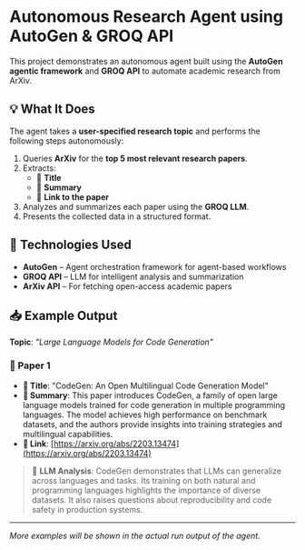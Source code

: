 # Autonomous Research Agent using AutoGen & GROQ API

This project demonstrates an autonomous agent built using the **AutoGen agentic framework** and **GROQ API** to automate academic research from ArXiv.

## 💡 What It Does

The agent takes a **user-specified research topic** and performs the following steps autonomously:

1. Queries **ArXiv** for the **top 5 most relevant research papers**.
2. Extracts:
   - 📌 **Title**
   - 📝 **Summary**
   - 🔗 **Link to the paper**
3. Analyzes and summarizes each paper using the **GROQ LLM**.
4. Presents the collected data in a structured format.

## 🔧 Technologies Used

- **AutoGen** – Agent orchestration framework for agent-based workflows  
- **GROQ API** – LLM for intelligent analysis and summarization  
- **ArXiv API** – For fetching open-access academic papers  

## 📥 Example Output

**Topic**: _"Large Language Models for Code Generation"_

### 🔎 Paper 1

- **📌 Title**: "CodeGen: An Open Multilingual Code Generation Model"
- **📝 Summary**: This paper introduces CodeGen, a family of open large language models trained for code generation in multiple programming languages. The model achieves high performance on benchmark datasets, and the authors provide insights into training strategies and multilingual capabilities.
- **🔗 Link**: [https://arxiv.org/abs/2203.13474](https://arxiv.org/abs/2203.13474)

> 💬 **LLM Analysis**: CodeGen demonstrates that LLMs can generalize across languages and tasks. Its training on both natural and programming languages highlights the importance of diverse datasets. It also raises questions about reproducibility and code safety in production systems.

---

*More examples will be shown in the actual run output of the agent.*
